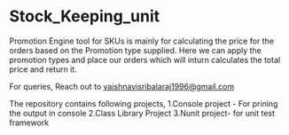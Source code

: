 # Stock_Keeping_unit

Promotion Engine tool for SKUs is mainly for calculating the price for the orders based on the Promotion type supplied. Here we can apply the promotion types and place our orders which will inturn calculates the total price and return it.

For queries, Reach out to vaishnavisribalaraj1996@gmail.com

The repository contains following projects, 1.Console project - For prining the output in console 2.Class Library Project 3.Nunit project- for unit test framework

